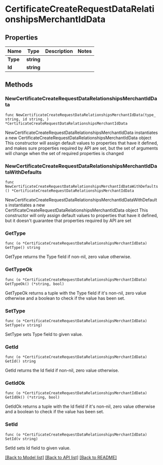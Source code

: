 # CertificateCreateRequestDataRelationshipsMerchantIdData

## Properties

Name | Type | Description | Notes
------------ | ------------- | ------------- | -------------
**Type** | **string** |  | 
**Id** | **string** |  | 

## Methods

### NewCertificateCreateRequestDataRelationshipsMerchantIdData

`func NewCertificateCreateRequestDataRelationshipsMerchantIdData(type_ string, id string, ) *CertificateCreateRequestDataRelationshipsMerchantIdData`

NewCertificateCreateRequestDataRelationshipsMerchantIdData instantiates a new CertificateCreateRequestDataRelationshipsMerchantIdData object
This constructor will assign default values to properties that have it defined,
and makes sure properties required by API are set, but the set of arguments
will change when the set of required properties is changed

### NewCertificateCreateRequestDataRelationshipsMerchantIdDataWithDefaults

`func NewCertificateCreateRequestDataRelationshipsMerchantIdDataWithDefaults() *CertificateCreateRequestDataRelationshipsMerchantIdData`

NewCertificateCreateRequestDataRelationshipsMerchantIdDataWithDefaults instantiates a new CertificateCreateRequestDataRelationshipsMerchantIdData object
This constructor will only assign default values to properties that have it defined,
but it doesn't guarantee that properties required by API are set

### GetType

`func (o *CertificateCreateRequestDataRelationshipsMerchantIdData) GetType() string`

GetType returns the Type field if non-nil, zero value otherwise.

### GetTypeOk

`func (o *CertificateCreateRequestDataRelationshipsMerchantIdData) GetTypeOk() (*string, bool)`

GetTypeOk returns a tuple with the Type field if it's non-nil, zero value otherwise
and a boolean to check if the value has been set.

### SetType

`func (o *CertificateCreateRequestDataRelationshipsMerchantIdData) SetType(v string)`

SetType sets Type field to given value.


### GetId

`func (o *CertificateCreateRequestDataRelationshipsMerchantIdData) GetId() string`

GetId returns the Id field if non-nil, zero value otherwise.

### GetIdOk

`func (o *CertificateCreateRequestDataRelationshipsMerchantIdData) GetIdOk() (*string, bool)`

GetIdOk returns a tuple with the Id field if it's non-nil, zero value otherwise
and a boolean to check if the value has been set.

### SetId

`func (o *CertificateCreateRequestDataRelationshipsMerchantIdData) SetId(v string)`

SetId sets Id field to given value.



[[Back to Model list]](../README.md#documentation-for-models) [[Back to API list]](../README.md#documentation-for-api-endpoints) [[Back to README]](../README.md)


